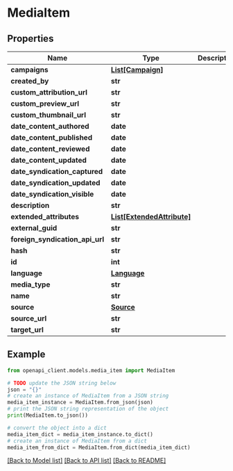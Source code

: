 # MediaItem


## Properties

Name | Type | Description | Notes
------------ | ------------- | ------------- | -------------
**campaigns** | [**List[Campaign]**](Campaign.md) |  | [optional] 
**created_by** | **str** |  | [optional] 
**custom_attribution_url** | **str** |  | [optional] 
**custom_preview_url** | **str** |  | [optional] 
**custom_thumbnail_url** | **str** |  | [optional] 
**date_content_authored** | **date** |  | [optional] 
**date_content_published** | **date** |  | [optional] 
**date_content_reviewed** | **date** |  | [optional] 
**date_content_updated** | **date** |  | [optional] 
**date_syndication_captured** | **date** |  | [optional] 
**date_syndication_updated** | **date** |  | [optional] 
**date_syndication_visible** | **date** |  | [optional] 
**description** | **str** |  | [optional] 
**extended_attributes** | [**List[ExtendedAttribute]**](ExtendedAttribute.md) |  | [optional] 
**external_guid** | **str** |  | [optional] 
**foreign_syndication_api_url** | **str** |  | [optional] 
**hash** | **str** |  | [optional] 
**id** | **int** |  | [optional] 
**language** | [**Language**](Language.md) |  | [optional] 
**media_type** | **str** |  | [optional] 
**name** | **str** |  | [optional] 
**source** | [**Source**](Source.md) |  | [optional] 
**source_url** | **str** |  | [optional] 
**target_url** | **str** |  | [optional] 

## Example

```python
from openapi_client.models.media_item import MediaItem

# TODO update the JSON string below
json = "{}"
# create an instance of MediaItem from a JSON string
media_item_instance = MediaItem.from_json(json)
# print the JSON string representation of the object
print(MediaItem.to_json())

# convert the object into a dict
media_item_dict = media_item_instance.to_dict()
# create an instance of MediaItem from a dict
media_item_from_dict = MediaItem.from_dict(media_item_dict)
```
[[Back to Model list]](../README.md#documentation-for-models) [[Back to API list]](../README.md#documentation-for-api-endpoints) [[Back to README]](../README.md)


